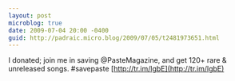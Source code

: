 ```yaml
---
layout: post
microblog: true
date: 2009-07-04 20:00 -0400
guid: http://padraic.micro.blog/2009/07/05/t2481973651.html
---
```

I donated; join me in saving @PasteMagazine, and get 120+ rare &amp; unreleased songs. #savepaste [http://tr.im/lgbE](http://tr.im/lgbE)
